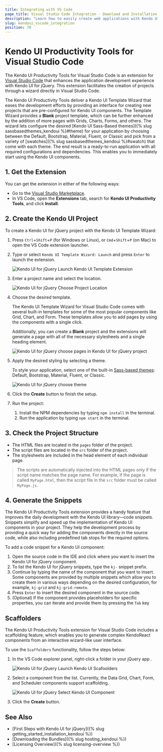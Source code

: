 ```yaml
---
title: Integrating with VS Code
page_title: Visual Studio Code Integration - Download and Installation 
description: "Learn how to easily create web applications with Kendo UI for jQuery in Visual Studio Code."
slug: kendoui_vscode_integration
position: 70
---
```


# Kendo UI Productivity Tools for Visual Studio Code

The Kendo UI Productivity Tools for Visual Studio Code is an extension for <a href="https://code.visualstudio.com/" target="_blank">Visual Studio Code</a> that enhances the application development experience with Kendo UI for jQuery. This extension facilitates the creation of projects through a wizard directly in Visual Studio Code.

The Kendo UI Productivity Tools deliver a Kendo UI Template Wizard that eases the development efforts by providing an interface for creating new projects that are pre-configured for Kendo UI components. The Template Wizard provides a **Blank** project template, which can be further enhanced by the addition of more pages with Grids, Charts, Forms, and others. The wizard lets configure the desired [Kendo UI Sass-Based themes]({% slug sassbasedthemes_kendoui %}#theme) for your application by choosing between the Default, Bootstrap, Material, Fluent, or Classic and pick from a variety of [swatches]({% slug sassbasedthemes_kendoui %}#swatch) that come with each theme. The end result is a ready-to-run application with all required configurations and dependencies. This enables you to immediately start using the Kendo UI components.

## 1. Get the Extension

You can get the extension in either of the following ways:

* Go to the [Visual Studio Marketplace](https://marketplace.visualstudio.com/items?itemName=KendoUI.kendotemplatewizard).
* In VS Code, open the **Extensions** tab, search for **Kendo UI Productivity Tools**, and click **Install**.

## 2. Create the Kendo UI Project

To create a Kendo UI for jQuery project with the Kendo UI Template Wizard:

1. Press `Ctrl`+`Shift`+`P` (for Windows or Linux), or `Cmd`+`Shift`+`P` (on Mac) to open the VS Code extension launcher.
1. Type or select `Kendo UI Template Wizard: Launch` and press `Enter` to launch the extension.

    ![Kendo UI for jQuery Launch Kendo UI Template Extension](../../images/launch-extension.png)

1. Enter a project name and select the location.

    ![Kendo UI for jQuery Choose Project Location](../../images/create-project-jq.png)

1. Choose the desired template.

   The Kendo UI Template Wizard for Visual Studio Code comes with several built-in templates for some of the most popular components like Grid, Chart, and Form. These templates allow you to add pages by using the components with a single click. 
   
   Additionally, you can create a **Blank** project and the extensions will generate a page with all of the necessary stylesheets and a single heading element.
   
   ![Kendo UI for jQuery choose pages in Kendo UI for jQuery project](../../images/vscode-wizard-select-pages.png)

1. Apply the desired styling by selecting a theme.

   To style your application, select one of the built-in [Sass-based themes](https://docs.telerik.com/kendo-ui/styles-and-layout/sass-themes): Default, Bootstrap, Material, Fluent, or Classic.
   
   ![Kendo UI for jQuery choose theme](../../images/vscode-wizard-select-theme.png)

1. Click the **Create** button to finish the setup.

1. Run the project:

   1. Install the NPM dependencies by typing `npm install` in the terminal.
   1. Run the application by typing `npm start` in the terminal.

## 3. Check the Project Structure

* The HTML files are located in the `pages` folder of the project. 
* The script files are located in the `src` folder of the project.
* The stylesheets are included in the head element of each individual page.

>The scripts are automatically injected into the HTML pages only if the script name matches the page name. For example, if the page is called `MyPage.html`, then the script file in the `src` folder must be called `MyPage.js`.

## 4. Generate the Snippets

The Kendo UI Productivity Tools extension provides a handy feature that improves the daily development with the Kendo UI library—code snippets. Snippets simplify and speed up the implementation of Kendo UI components in your project. They help the development process by providing a quick way for adding the components directly in the source code, while also including predefined tab stops for the required options.

To add a code snippet for a Kendo UI component:

1. Open the source code in the IDE and click where you want to insert the Kendo UI for jQuery component.
1. To list the Kendo UI for jQuery snippets, type the `kj-` snippet prefix.
1. Continue by typing the name of the component that you want to insert. Some components are provided by multiple snippets which allow you to create them in various ways depending on the desired configuration, for example, `kj-grid` and `kj-grid-remote`.
1. Press `Enter` to insert the desired component in the source code.
1. (Optional) If the component provides placeholders for specific properties, you can iterate and provide them by pressing the `Tab` key

## Scaffolders

The Kendo UI Productivity Tools extension for Visual Studio Code includes a scaffolding feature, which enables you to generate complex KendoReact components from an interactive wizard-like user interface.

To use the `Scaffolders` functionality, follow the steps below:

1. In the VS Code explorer panel, right-click a folder in your jQuery app .

    ![Kendo UI for jQuery Launch Kendo UI Scafoolders](images/scaffolders-new-item.PNG)

1. Select a component from the list. Currently, the Data Grid, Chart, Form, and Scheduler components support scaffolding.

    ![Kendo UI for jQuery Select Kendo UI Component](images/scaffolders-choose-component.PNG)
    
1. Click the **Create** button.

## See Also

* [First Steps with Kendo UI for jQuery]({% slug getting_started_installation_kendoui %})
* [Downloading the Bundles]({% slug hosting_kendoui %})
* [Licensing Overview]({% slug licensing-overview %})
